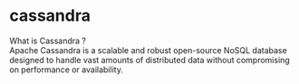 # cassandra

What is Cassandra ? <br>
Apache Cassandra is a scalable and robust open-source NoSQL database designed to handle vast amounts of distributed data without compromising on performance or availability.
